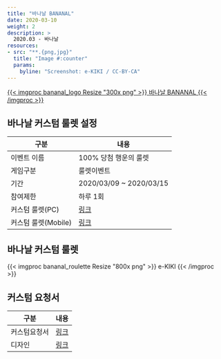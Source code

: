 ```yaml
---
title: "바나날 BANANAL"
date: 2020-03-10
weight: 2
description: >
  2020.03 - 바나날 
resources:
- src: "**.{png,jpg}"
  title: "Image #:counter"
  params:
    byline: "Screenshot: e-KIKI / CC-BY-CA"
---
```


[{{< imgproc bananal_logo Resize "300x png" >}}
바나날 BANANAL
{{< /imgproc >}}](http://bananal.co.kr/)

## 바나날 커스텀 룰렛 설정

| 구분            | 내용           |
|-------------------|-----------------|
| 이벤트 이름   | 100% 당첨 행운의 룰렛        |
| 게임구분            | 룰렛이벤트     |
| 기간      | 2020/03/09 ~ 2020/03/15  |
| 참여제한  | 하루 1회  |
| 커스텀 룰렛(PC) | [링크](http://bananal.co.kr/event/event.html) |
| 커스텀 룰렛(Mobile) | [링크](http://m.bananal.co.kr/event/event.html) |

## 바나날 커스텀 룰렛

{{< imgproc bananal_roulette Resize "800x png" >}}
e-KIKI
{{< /imgproc >}}

## 커스텀 요청서

| 구분          | 내용        |
|---------------|-------------|
| 커스텀요청서  | [링크](http://gamekiki.duckdns.org/redmine/projects/kiki-2_0/repository/ekiki-custom-data/revisions/master/show/2020/03/bananal) |
| 디자인    | [링크](http://gamekiki.duckdns.org/redmine/projects/kiki-2_0/repository/ekiki-custom-data/revisions/master/show/2020/03/bananal) |